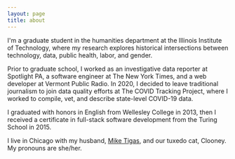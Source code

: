 ```yaml
---
layout: page
title: about
---
```


I'm a graduate student in the humanities department at the Illinois Institute of Technology, where my research explores historical intersections between technology, data, public health, labor, and gender. 

Prior to graduate school, I worked as an investigative data reporter at Spotlight PA, a software engineer at The New York Times, and a web developer at Vermont Public Radio. In 2020, I decided to leave traditional journalism to join data quality efforts at The COVID Tracking Project, where I worked to compile, vet, and describe state-level COVID-19 data.

I graduated with honors in English from Wellesley College in 2013, then I received a certificate in full-stack software development from the Turing School in 2015.

I live in Chicago with my husband, [Mike Tigas](https://mike.tig.as/), and our tuxedo cat, Clooney. My pronouns are she/her.